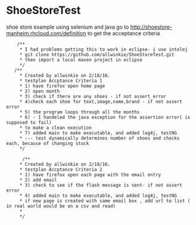 # ShoeStoreTest
shoe store example using selenium and java
go to http://shoestore-manheim.rhcloud.com/definition
to get the acceptance criteria


        /**
         * I had problems getting this to work in eclipse- i use intelej
         * git clone https://github.com/allwinkie/ShoeStoreTest.git
         * then import a local maven project in eclipse
         */
       /**
         * Created by allwinkie on 2/18/16.
         * testplan Accptance Criteria 1
         * 1) have firefox open home page
         * 2) open month
         * 3) check if there are any shoes - if not assert error
         * 4)check each shoe for text,image,name,brand - if not assert error
         * 5) the program loops through all the months
         * 6) - I handeled the java exception for the assertion error( is supposed to fail) 
         * to make a clean execution
         * 7) added main to make executable, and added log4j, testNG
         * --- test dynamically determines number of shoes and checks each, because of changing stock
         */
        
          /**
         * Created by allwinkie on 2/18/16.
         * testplan Accptance Criteria 2
         * 1) have firefox open each page with the email entry
         * 2) add email
         * 3) check to see if the flash message is sent- if not assert error
         * 4) added main to make executable, and added log4j, testNG
         * if new page is created with same email box , add url to list ( in real world would be on a csv and read) 
         *
         */
  
